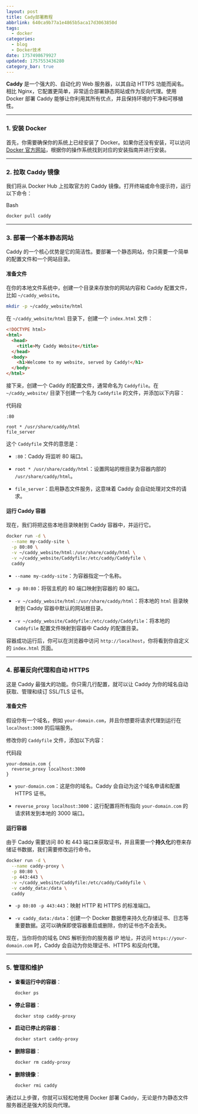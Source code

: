 ```yaml
---
layout: post
title: Cady部署教程
abbrlink: 640ca9b77a1e4865b5aca17d3063850d
tags:
  - docker
categories:
  - blog
  - Docker技术
date: 1757498679927
updated: 1757553436280
category_bar: true
---
```


**Caddy** 是一个强大的、自动化的 Web 服务器，以其自动 HTTPS 功能而闻名。相比 Nginx，它配置更简单，非常适合部署静态网站或作为反向代理。使用 Docker 部署 Caddy 能够让你利用其所有优点，并且保持环境的干净和可移植性。

***

### 1. 安装 Docker

首先，你需要确保你的系统上已经安装了 Docker。如果你还没有安装，可以访问 [Docker 官方网站](https://www.docker.com/)，根据你的操作系统找到对应的安装指南并进行安装。

***

### 2. 拉取 Caddy 镜像

我们将从 Docker Hub 上拉取官方的 Caddy 镜像。打开终端或命令提示符，运行以下命令：

Bash

```Bash
docker pull caddy
```

***

### 3. 部署一个基本静态网站

Caddy 的一个核心优势是它的简洁性。要部署一个静态网站，你只需要一个简单的配置文件和一个网站目录。

#### 准备文件

在你的本地文件系统中，创建一个目录来存放你的网站内容和 Caddy 配置文件，比如 `~/caddy_website`。

```Bash
mkdir -p ~/caddy_website/html
```

在 `~/caddy_website/html` 目录下，创建一个 `index.html` 文件：

```HTML
<!DOCTYPE html>
<html>
  <head>
    <title>My Caddy Website</title>
  </head>
  <body>
    <h1>Welcome to my website, served by Caddy!</h1>
  </body>
</html>
```

接下来，创建一个 Caddy 的配置文件，通常命名为 `Caddyfile`。在 `~/caddy_website/` 目录下创建一个名为 `Caddyfile` 的文件，并添加以下内容：

代码段

```
:80

root * /usr/share/caddy/html
file_server
```

这个 `Caddyfile` 文件的意思是：

- `:80`：Caddy 将监听 80 端口。

- `root * /usr/share/caddy/html`：设置网站的根目录为容器内部的 `/usr/share/caddy/html`。

- `file_server`：启用静态文件服务，这意味着 Caddy 会自动处理对文件的请求。

#### 运行 Caddy 容器

现在，我们将把这些本地目录映射到 Caddy 容器中，并运行它。

```Bash
docker run -d \
  --name my-caddy-site \
  -p 80:80 \
  -v ~/caddy_website/html:/usr/share/caddy/html \
  -v ~/caddy_website/Caddyfile:/etc/caddy/Caddyfile \
  caddy
```

- `--name my-caddy-site`：为容器指定一个名称。

- `-p 80:80`：将宿主机的 80 端口映射到容器的 80 端口。

- `-v ~/caddy_website/html:/usr/share/caddy/html`：将本地的 `html` 目录映射到 Caddy 容器中默认的网站根目录。

- `-v ~/caddy_website/Caddyfile:/etc/caddy/Caddyfile`：将本地的 `Caddyfile` 配置文件映射到容器中 Caddy 的配置目录。

容器成功运行后，你可以在浏览器中访问 `http://localhost`，你将看到你自定义的 `index.html` 页面。

***

### 4. 部署反向代理和自动 HTTPS

这是 Caddy 最强大的功能。你只需几行配置，就可以让 Caddy 为你的域名自动获取、管理和续订 SSL/TLS 证书。

#### 准备文件

假设你有一个域名，例如 `your-domain.com`，并且你想要将请求代理到运行在 `localhost:3000` 的后端服务。

修改你的 `Caddyfile` 文件，添加以下内容：

代码段

```
your-domain.com {
  reverse_proxy localhost:3000
}
```

- `your-domain.com`：这是你的域名。Caddy 会自动为这个域名申请和配置 HTTPS 证书。

- `reverse_proxy localhost:3000`：这行配置将所有指向 `your-domain.com` 的请求转发到本地的 3000 端口。

#### 运行容器

由于 Caddy 需要访问 80 和 443 端口来获取证书，并且需要一个**持久化**的卷来存储证书数据，我们需要修改运行命令。

```Bash
docker run -d \
  --name caddy-proxy \
  -p 80:80 \
  -p 443:443 \
  -v ~/caddy_website/Caddyfile:/etc/caddy/Caddyfile \
  -v caddy_data:/data \
  caddy
```

- `-p 80:80 -p 443:443`：映射 HTTP 和 HTTPS 的标准端口。

- `-v caddy_data:/data`：创建一个 Docker 数据卷来持久化存储证书、日志等重要数据。这可以确保即使容器重启或删除，你的证书也不会丢失。

现在，当你将你的域名 DNS 解析到你的服务器 IP 地址，并访问 `https://your-domain.com` 时，Caddy 会自动为你处理证书、HTTPS 和反向代理。

***

### 5. 管理和维护

- **查看运行中的容器**：

  ```Bash
  docker ps
  ```

- **停止容器**：

  ```Bash
  docker stop caddy-proxy
  ```

- **启动已停止的容器**：

  ```Bash
  docker start caddy-proxy
  ```

- **删除容器**：

  ```Bash
  docker rm caddy-proxy
  ```

- **删除镜像**：

  ```Bash
  docker rmi caddy
  ```

通过以上步骤，你就可以轻松地使用 Docker 部署 Caddy，无论是作为静态文件服务器还是强大的反向代理。
